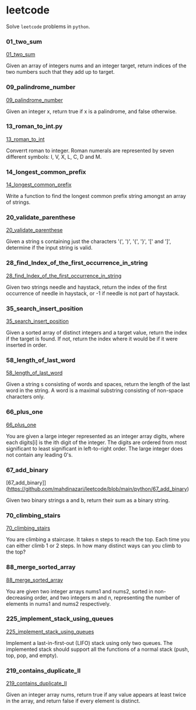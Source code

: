 # leetcode
Solve `leetcode` problems in `python`.

### 01_two_sum
[01_two_sum](https://github.com/mahdinazari/leetcode/blob/main/python/01_two_sum.py)

Given an array of integers nums and an integer target, return indices of the two numbers such that they add up to target.

### 09_palindrome_number
[09_palindrome_number](https://github.com/mahdinazari/leetcode/blob/main/python/09_palindrome_number)

Given an integer x, return true if x is a palindrome, and false otherwise.

### 13_roman_to_int.py
[13_roman_to_int](https://github.com/mahdinazari/leetcode/blob/main/python/13_roman_to_int.py)

Converrt roman to integer. Roman numerals are represented by seven different symbols: I, V, X, L, C, D and M.

### 14_longest_common_prefix
[14_longest_common_prefix](https://github.com/mahdinazari/leetcode/blob/main/python/14_longest_common_prefix)

Write a function to find the longest common prefix string amongst an array of strings.

### 20_validate_parenthese
[20_validate_parenthese](https://github.com/mahdinazari/leetcode/blob/main/python/20_validate_parenthese)

Given a string s containing just the characters '(', ')', '{', '}', '[' and ']', determine if the input string is valid.


### 28_find_Index_of_the_first_occurrence_in_string
[28_find_Index_of_the_first_occurrence_in_string](https://github.com/mahdinazari/leetcode/blob/main/python/28_find_Index_of_the_first_occurrence_in_string)

Given two strings needle and haystack, return the index of the first occurrence of needle in haystack, or -1 if needle is not part of haystack.

### 35_search_insert_position
[35_search_insert_position](https://github.com/mahdinazari/leetcode/blob/main/python/35_search_insert_position)

Given a sorted array of distinct integers and a target value, return the index if the target is found. If not, return the index where it would be if it were inserted in order.

### 58_length_of_last_word
[58_length_of_last_word](https://github.com/mahdinazari/leetcode/blob/main/python/58_length_of_last_word)

Given a string s consisting of words and spaces, return the length of the last word in the string.
A word is a maximal substring consisting of non-space characters only.

### 66_plus_one
[66_plus_one](https://github.com/mahdinazari/leetcode/blob/main/python/70_climbing_stairs)

You are given a large integer represented as an integer array digits, where each digits[i] is the
ith digit of the integer. The digits are ordered from most significant to least significant in left-to-right order.
The large integer does not contain any leading 0's.

### 67_add_binary
[67_add_binary]](https://github.com/mahdinazari/leetcode/blob/main/python/67_add_binary)

Given two binary strings a and b, return their sum as a binary string.

### 70_climbing_stairs
[70_climbing_stairs](https://github.com/mahdinazari/leetcode/blob/main/python/70_climbing_stairs)

You are climbing a staircase. It takes n steps to reach the top.
Each time you can either climb 1 or 2 steps. In how many distinct ways can you climb to the top?

### 88_merge_sorted_array
[88_merge_sorted_array](https://github.com/mahdinazari/leetcode/blob/main/python/88_merge_sorted_array)

You are given two integer arrays nums1 and nums2, sorted in non-decreasing order, and two integers m and n, representing the number of elements in nums1 and nums2 respectively.

### 225_implement_stack_using_queues
[225_implement_stack_using_queues](https://github.com/mahdinazari/leetcode/blob/main/python/225_implement_stack_using_queues)

Implement a last-in-first-out (LIFO) stack using only two queues. The implemented stack should support all the functions of a normal stack (push, top, pop, and empty).


### 219_contains_duplicate_II
[219_contains_duplicate_II](https://github.com/mahdinazari/leetcode/blob/main/python/219_contains_duplicate_II)

Given an integer array nums, return true if any value appears at least twice in the array,
and return false if every element is distinct.
